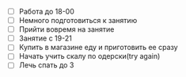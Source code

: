 
- [ ] Работа до 18-00
- [ ] Немного подготовиться к занятию
- [ ] Прийти вовремя на занятие
- [ ] Занятие с 19-21
- [ ] Купить в магазине еду и приготовить ее сразу
- [ ] Начать учить скалу по одерски(try again)
- [ ] Лечь спать до 3